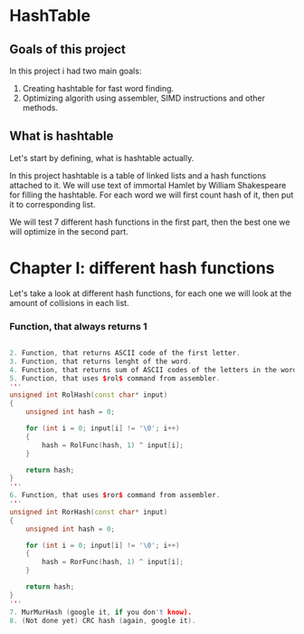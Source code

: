 # HashTable
## Goals of this project

In this project i had two main goals:
1. Creating hashtable for fast word finding.
2. Optimizing algorith using assembler, SIMD instructions and other methods.

## What is hashtable

Let's start by defining, what is hashtable actually.

In this project hashtable is a table of linked lists and a hash functions attached to it. We will use text of immortal Hamlet by William Shakespeare for filling the hashtable. For each word we will first count hash of it, then put it to corresponding list.

We will test 7 different hash functions in the first part, then the best one we will optimize in the second part.

# Chapter I: different hash functions

Let's take a look at different hash functions, for each one we will look at the amount of collisions in each list.

### Function, that always returns 1

~~~C++

2. Function, that returns ASCII code of the first letter.
3. Function, that returns lenght of the word.
4. Function, that returns sum of ASCII codes of the letters in the word.
5. Function, that uses $rol$ command from assembler.
'''
unsigned int RolHash(const char* input)
{
    unsigned int hash = 0;

    for (int i = 0; input[i] != '\0'; i++)
    {
        hash = RolFunc(hash, 1) ^ input[i];
    }

    return hash;
}
'''
6. Function, that uses $ror$ command from assembler.
'''
unsigned int RorHash(const char* input)
{
    unsigned int hash = 0;

    for (int i = 0; input[i] != '\0'; i++)
    {
        hash = RorFunc(hash, 1) ^ input[i];
    }

    return hash;
}
'''
7. MurMurHash (google it, if you don't know).
8. (Not done yet) CRC hash (again, google it).
